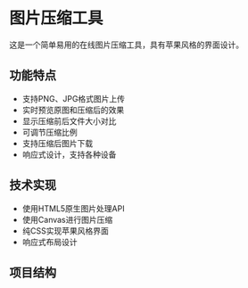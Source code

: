 # 图片压缩工具

这是一个简单易用的在线图片压缩工具，具有苹果风格的界面设计。

## 功能特点

- 支持PNG、JPG格式图片上传
- 实时预览原图和压缩后的效果
- 显示压缩前后文件大小对比
- 可调节压缩比例
- 支持压缩后图片下载
- 响应式设计，支持各种设备

## 技术实现

- 使用HTML5原生图片处理API
- 使用Canvas进行图片压缩
- 纯CSS实现苹果风格界面
- 响应式布局设计

## 项目结构 